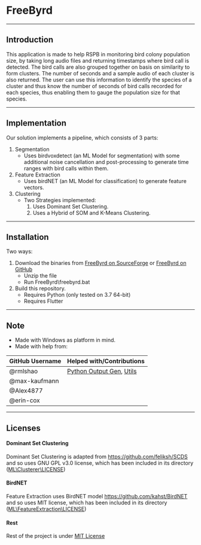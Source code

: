 # FreeByrd
---
## Introduction
This application is made to help RSPB in monitoring bird colony population size, by taking long audio files and returning timestamps where bird call is detected. The bird calls are also grouped together on basis on similarity to form clusters. The number of seconds and a sample audio of each cluster is also returned. The user can use this information to identify the species of a cluster and thus know the number of seconds of bird calls recorded for each species, thus enabling them to gauge the population size for that species.

---
## Implementation
Our solution implements a pipeline, which consists of 3 parts:
1. Segmentation
    * Uses birdvoxdetect (an ML Model for segmentation) with some additional noise cancellation and post-processing to generate time ranges with bird calls within them. 
1. Feature Extraction
    * Uses birdNET (an ML Model for classification) to generate feature vectors.
1. Clustering
    * Two Strategies implemented:
        1. Uses Dominant Set Clustering.
        1. Uses a Hybrid of SOM and K-Means Clustering.

---
## Installation
Two ways:
1. Download the binaries from [FreeByrd on SourceForge](https://sourceforge.net/projects/freebyrd/files/latest/download) or [FreeByrd on GitHub](https://www.github.com/jainris/FreeByrd/releases/latest/download/FreeByrd.zip)
    * Unzip the file
    * Run FreeByrd\\freebyrd.bat
1. Build this repository.
    * Requires Python (only tested on 3.7 64-bit)
    * Requires Flutter

---
## Note
* Made with Windows as platform in mind.
* Made with help from:

|GitHub Username|Helped with/Contributions|
|---------------|-----------------------|
|@rmlshao|[Python Output Gen](./ML/output.py), [Utils](./ML/Utils)|
|@max-kaufmann||
|@Alex4877||
|@erin-cox||

---
## Licenses
#### Dominant Set Clustering
Dominant Set Clustering is adapted from https://github.com/feliksh/SCDS
and so uses GNU GPL v3.0 license, which has been included in its directory
([ML\Clusterer\LICENSE](./ML/Clusterer/LICENSE))
#### BirdNET
Feature Extraction uses BirdNET model https://github.com/kahst/BirdNET
and so uses MIT license, which has been included in its directory
([ML\FeatureExtraction\LICENSE](./ML/FeatureExtraction/LICENSE))
#### Rest
Rest of the project is under [MIT License](./LICENSE)
